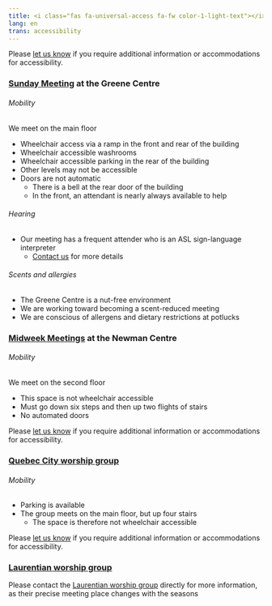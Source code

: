 ```yaml
---
title: <i class="fas fa-universal-access fa-fw color-1-light-text"></i> Accessibility Info
lang: en
trans: accessibility
---
```

Please [let us know](/contact) if you require additional information or accommodations for accessibility.

### [Sunday Meeting](/directions) at the Greene Centre
###### Mobility
We meet on the main floor
* Wheelchair access via a ramp in the front and rear of the building
* Wheelchair accessible washrooms
* Wheelchair accessible parking in the rear of the building
* Other levels may not be accessible
* Doors are not automatic
  * There is a bell at the rear door of the building 
  * In the front, an attendant is nearly always available to help

###### Hearing
* Our meeting has a frequent attender who is an ASL sign-language interpreter
  * [Contact us](/contact) for more details

###### Scents and allergies
* The Greene Centre is a nut-free environment
* We are working toward becoming a scent-reduced meeting
* We are conscious of allergens and dietary restrictions at potlucks

### [Midweek Meetings](/midweek) at the Newman Centre
###### Mobility
We meet on the second floor
* This space is not wheelchair accessible
* Must go down six steps and then up two flights of stairs
* No automated doors

Please [let us know](/contact) if you require additional information or accommodations for accessibility.
### [Quebec City worship group](/qc)
###### Mobility
* Parking is available
* The group meets on the main floor, but up four stairs
  * The space is therefore not wheelchair accessible

Please [let us know](/contact) if you require additional information or accommodations for accessibility.
### [Laurentian worship group](/laurentians)
Please contact the [Laurentian worship group](/laurentians) directly for more information, as their precise meeting place changes with the seasons 
